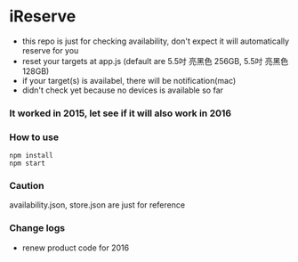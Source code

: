 iReserve
=============

- this repo is just for checking availability, don't expect it will automatically reserve for you
- reset your targets at app.js (default are 5.5吋 亮黑色 256GB, 5.5吋 亮黑色 128GB)
- if your target(s) is availabel, there will be notification(mac)
- didn't check yet because no devices is available so far

### It worked in 2015, let see if it will also work in 2016

### How to use
```
npm install
npm start
```

### Caution
availability.json, store.json are just for reference

### Change logs
- renew product code for 2016
